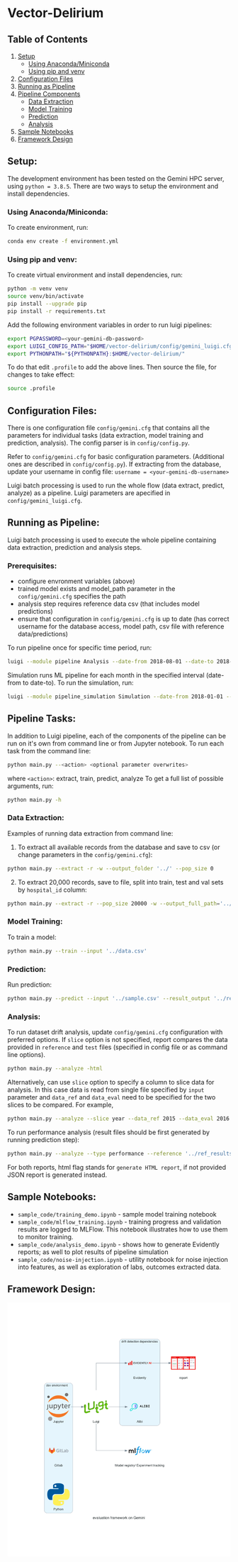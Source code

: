 # Vector-Delirium

## Table of Contents

1. [Setup](#setup)
    * [Using Anaconda/Miniconda](#conda)
    * [Using pip and venv](#pipvenv)
2. [Configuration Files](#config)
3. [Running as Pipeline](#pipeline)
4. [Pipeline Components](#components)
    * [Data Extraction](#data)
    * [Model Training](#training)
    * [Prediction](#prediction)
    * [Analysis](#analysis)
5. [Sample Notebooks](#notebooks)
6. [Framework Design](#design)


## Setup: <a name="setup"></a>

The development environment has been tested on the Gemini HPC server, using
`python = 3.8.5`. There are two ways to setup the environment and install
dependencies.

### Using Anaconda/Miniconda: <a name="conda"></a>

To create environment, run:
```bash
conda env create -f environment.yml
```

### Using pip and venv: <a name="pipvenv"></a>

To create virtual environment and install dependencies, run:
```bash
python -m venv venv
source venv/bin/activate
pip install --upgrade pip
pip install -r requirements.txt
```

Add the following environment variables in order to run luigi pipelines: 
```bash
export PGPASSWORD=<your-gemini-db-password>
export LUIGI_CONFIG_PATH="$HOME/vector-delirium/config/gemini_luigi.cfg"
export PYTHONPATH="${PYTHONPATH}:$HOME/vector-delirium/"
```

To do that edit `.profile` to add the above lines. Then source the file, for
changes to take effect:
```bash
source .profile
```

## Configuration Files: <a name="config"></a>

There is one configuration file `config/gemini.cfg` that contains all the
parameters for individual tasks (data extraction, model training and prediction,
analysis). The config parser is in `config/config.py`.

Refer to `config/gemini.cfg` for basic configuration parameters.
(Additional ones are described in `config/config.py`). If extracting from the
database, update your username in config file: `username = <your-gemini-db-username>`

Luigi batch processing is used to run the whole flow (data extract, predict,
analyze) as a pipeline. Luigi parameters are apecified in `config/gemini_luigi.cfg`.

## Running as Pipeline: <a name="pipeline"></a>

Luigi batch processing is used to execute the whole pipeline containing
data extraction, prediction and analysis steps.

### Prerequisites:

* configure envronment variables (above)
* trained model exists and model_path parameter in the `config/gemini.cfg`
specifies the path
* analysis step requires reference data csv (that includes model predictions) 
* ensure that configuration in `config/gemini.cfg` is up to date
(has correct username for the database access, model path, csv file with
reference data/predictions) 

To run pipeline once for specific time period, run:

```bash
luigi --module pipeline Analysis --date-from 2018-08-01 --date-to 2018-10-01 --local-scheduler
```

Simulation runs ML pipeline for each month in the specified interval
(date-from to date-to). To run the simulation, run:

```bash
luigi --module pipeline_simulation Simulation --date-from 2018-01-01 --date-to 2020-06-01 --local-scheduler
```

## Pipeline Tasks: <a name="components"></a>

In addition to Luigi pipeline, each of the components of the pipeline can be run
on it's own from command line or from Jupyter notebook.
To run each task from the command line:
```bash
python main.py --<action> <optional parameter overwrites>
```

where `<action>`: extract, train, predict, analyze
To get a full list of possible arguments, run:

```bash
python main.py -h
```

### Data Extraction:  <a name="data"></a>

Examples of running data extraction from command line:

1) To extract all available records from the database and save to csv
(or change parameters in the `config/gemini.cfg`):

```bash
python main.py --extract -r -w --output_folder '../' --pop_size 0
```

2) To extract 20,000 records, save to file, split into train, test and val sets
by `hospital_id` column:

```bash
python main.py --extract -r --pop_size 20000 -w --output_full_path='../temp.csv' --split_column hospital_id --test_split 3 --val_split 7 
```

### Model Training:  <a name="training"></a>

To train a model:

```bash
python main.py --train --input '../data.csv'
```

### Prediction:  <a name="prediction"></a>

Run prediction:

```bash
python main.py --predict --input '../sample.csv' --result_output '../result.csv'
```

### Analysis:  <a name="analysis"></a>

To run dataset drift analysis, update `config/gemini.cfg` configuration with
preferred options. If `slice` option is not specified, report compares the data
provided in `reference` and `test` files (specified in config file or as command
line options). 

```bash
python main.py --analyze -html
```

Alternatively, can use `slice` option to specify a column to slice data for
analysis. In this case data is read from single file specified by `input`
parameter and `data_ref` and `data_eval` need to be specified for the two slices
to be compared. For example,

```bash
python main.py --analyze --slice year --data_ref 2015 --data_eval 2016 -html
```

To run performance analysis (result files should be first generated by running
prediction step):

```bash
python main.py --analyze --type performance --reference '../ref_results.csv' --test '../test_results.csv -html
```

For both reports, html flag stands for `generate HTML report`, if not provided
JSON report is generated instead.

## Sample Notebooks:  <a name="notebooks"></a>

* `sample_code/training_demo.ipynb` - sample model training notebook
* `sample_code/mlflow_training.ipynb` - training progress and validation results
are logged to MLFlow. This notebook illustrates how to use them to monitor
training.
* `sample_code/analysis_demo.ipynb` - shows how to generate Evidently reports; as
well to plot results of pipeline simulation
* `sample_code/noise-injection.ipynb` - utility notebook for noise injection into
features, as well as exploration of labs, outcomes extracted data.

## Framework Design: <a name="design"></a>

<p float="left">
  <img src="./assets/evaluation_framework_on_gemini.png" />
</p>
